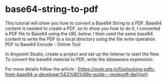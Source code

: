# base64-string-to-pdf

This tutorial will show you how to convert a Base64 String to a PDF. Base64 content is needed to create a PDF, so to show you how to do it, I converted a PDF file to Base64 using the URL below. I then used the same base64 content to write the PDF to a local directory using the file write operation. 
 PDF to Base64 Encode - Online Tool 

 In Anypoint Studio, create a project and set up the listener to start the flow. 
To convert the base64 material to PDF, write the dataweave expression. 

For more details follow the article : [https://mule.org.in/f/unlocking-pdfs-from-base64-a-developer%E2%80%99s-guide---mulesoft-dwl](url)
